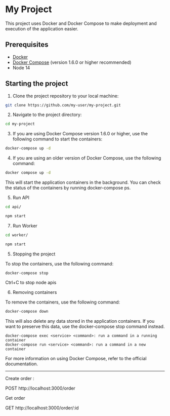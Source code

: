 # My Project

This project uses Docker and Docker Compose to make deployment and execution of the application easier.

## Prerequisites

- [Docker](https://www.docker.com/)
- [Docker Compose](https://docs.docker.com/compose/) (version 1.6.0 or higher recommended)
- Node 14

## Starting the project

1. Clone the project repository to your local machine:

```bash
git clone https://github.com/my-user/my-project.git
```

2. Navigate to the project directory:

```bash
cd my-project
```

3. If you are using Docker Compose version 1.6.0 or higher, use the following command to start the containers:

```bash
docker-compose up -d
```

4. If you are using an older version of Docker Compose, use the following command:

```bash
docker compose up -d
```

This will start the application containers in the background. You can check the status of the containers by running docker-compose ps.

5. Run API

```bash
cd api/
```
    
```bash
npm start
```

7. Run Worker

```bash
cd worker/
```
    
```bash
npm start
```

5. Stopping the project

To stop the containers, use the following command:
```bash
docker-compose stop
```

Ctrl+C to stop node apis


6. Removing containers

To remove the containers, use the following command:
```bash
docker-compose down
```
This will also delete any data stored in the application containers. If you want to preserve this data, use the docker-compose stop command instead.


    docker-compose exec <service> <command>: run a command in a running container
    docker-compose run <service> <command>: run a command in a new container

For more information on using Docker Compose, refer to the official documentation.

_________________________________________________________________________

Create order :

POST http://localhost:3000/order

Get order

GET http://localhost:3000/order/:id
